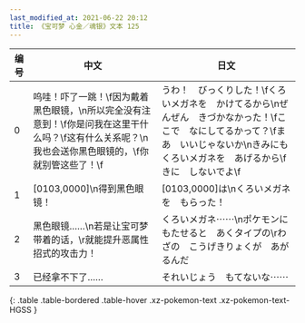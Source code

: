 ```yaml
---
last_modified_at: 2021-06-22 20:12
title: 《宝可梦 心金／魂银》文本 125
---
```

| 编号 | 中文 | 日文 |
| ---- | ---- | ---- |
| 0 | 呜哇！吓了一跳！\f因为戴着黑色眼镜，\n所以完全没有注意到！\f你是问我在这里干什么吗？\f这有什么关系呢？\n我也会送你黑色眼镜的，\f你就别管这些了！\f | うわ！　びっくりした！\fくろいメガネを　かけてるから\nぜんぜん　きづかなかった！\fここで　なにしてるかって？\fまあ　いいじゃないか\nきみにも　くろいメガネを　あげるから\fきに　しないでよ\f |
| 1 | [0103,0000]\n得到黑色眼镜！ | [0103,0000]は\nくろいメガネを　もらった！ |
| 2 | 黑色眼镜……\n若是让宝可梦带着的话，\r就能提升恶属性招式的攻击力！ | くろいメガネ⋯⋯\nポケモンに　もたせると　あくタイプの\rわざの　こうげきりょくが　あがるんだ |
| 3 | 已经拿不下了…… | それいじょう　もてないな⋯⋯ |
{: .table .table-bordered .table-hover .xz-pokemon-text .xz-pokemon-text-HGSS }